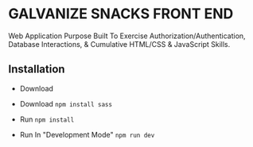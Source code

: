 # __GALVANIZE SNACKS FRONT END__

Web Application Purpose Built To Exercise Authorization/Authentication, Database Interactions, & Cumulative HTML/CSS & JavaScript Skills.

## __Installation__

* Download

* Download ```npm install sass```

* Run ```npm install```

* Run In "Development Mode" ```npm run dev```


